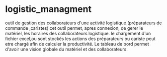# logistic_managment
outil de gestion des collaborateurs d'une activité logistique (préparateurs de commande ,caristes)
cet outil permet, apres connexion, de gerer le matériel, les horaires des collaborateurs logistique.
le chargement d'un fichier excel,ou sont stockés les actions des préparateurs ou cariste peut etre chargé afin de calculer la productivité.
Le tableau de bord permet d'avoir une vision globale du matériel et des collaborateurs.
